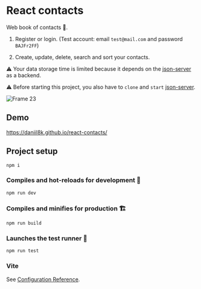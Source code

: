 # React contacts
Web book of contacts 📔.

1. Register or login. (Test account: email ```test@mail.com``` and password ```BAJFr2FF```)

2. Create, update, delete, search and sort your contacts.

⚠ Your data storage time is limited because it depends on the [json-server](https://github.com/Daniil8k/json-server) as a backend.

⚠ Before starting this project, you also have to ```clone``` and ```start``` [json-server](https://github.com/Daniil8k/json-server).

![Frame 23](https://user-images.githubusercontent.com/93822098/186681363-2aa18228-3914-4b14-a8bd-4e4dd64b07da.png)

## Demo 
https://daniil8k.github.io/react-contacts/

## Project setup

```
npm i
```

### Compiles and hot-reloads for development 🥑
```
npm run dev
```

### Compiles and minifies for production 🏗
```
npm run build
```


### Launches the test runner 🧪
```
npm run test
```

### Vite
See [Configuration Reference](https://vitejs.dev/guide/).
